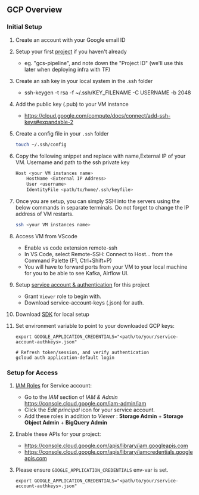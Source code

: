 ## GCP Overview

### Initial Setup

1. Create an account with your Google email ID 
2. Setup your first [project](https://console.cloud.google.com/) if you haven't already
    * eg. "gcs-pipeline", and note down the "Project ID" (we'll use this later when deploying infra with TF)
3. Create an ssh key in your local system in the .ssh folder
   * ssh-keygen -t rsa -f ~/.ssh/KEY_FILENAME -C USERNAME -b 2048
5. Add the public key (.pub) to your VM instance
   * https://cloud.google.com/compute/docs/connect/add-ssh-keys#expandable-2
6. Create a config file in your `.ssh` folder

     ```bash
     touch ~/.ssh/config
     ```
7. Copy the following snippet and replace with name,External IP of your VM. Username and path to the ssh private key

    ```bash
    Host <your VM instances name>
        HostName <External IP Address>
        User <username>
        IdentityFile <path/to/home/.ssh/keyfile>
    ```
8. Once you are setup, you can simply SSH into the servers using the below commands in separate terminals. Do not forget to change the IP address of VM restarts.

    ```bash
    ssh <your VM instances name>
    ```
9. Access VM from VScode
    * Enable vs code extension remote-ssh 
    * In VS Code, select Remote-SSH: Connect to Host... from the Command Palette (F1, Ctrl+Shift+P)
    * You will have to forward ports from your VM to your local machine for you to be able to see Kafka, Airflow UI.
3. Setup [service account & authentication](https://cloud.google.com/docs/authentication/getting-started) for this project
    * Grant `Viewer` role to begin with.
    * Download service-account-keys (.json) for auth.
4. Download [SDK](https://cloud.google.com/sdk/docs/quickstart) for local setup
5. Set environment variable to point to your downloaded GCP keys:
   ```shell
   export GOOGLE_APPLICATION_CREDENTIALS="<path/to/your/service-account-authkeys>.json"
   
   # Refresh token/session, and verify authentication
   gcloud auth application-default login
   ```
   
### Setup for Access
 
1. [IAM Roles](https://cloud.google.com/storage/docs/access-control/iam-roles) for Service account:
   * Go to the *IAM* section of *IAM & Admin* https://console.cloud.google.com/iam-admin/iam
   * Click the *Edit principal* icon for your service account.
   * Add these roles in addition to *Viewer* : **Storage Admin** + **Storage Object Admin** + **BigQuery Admin**
   
2. Enable these APIs for your project:
   * https://console.cloud.google.com/apis/library/iam.googleapis.com
   * https://console.cloud.google.com/apis/library/iamcredentials.googleapis.com
   
3. Please ensure `GOOGLE_APPLICATION_CREDENTIALS` env-var is set.
   ```shell
   export GOOGLE_APPLICATION_CREDENTIALS="<path/to/your/service-account-authkeys>.json"
   ```
 
